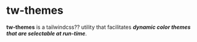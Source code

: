 # tw-themes

**tw-themes** is a tailwindcss?? utility that facilitates _**dynamic
color themes that are selectable at run-time**_.
